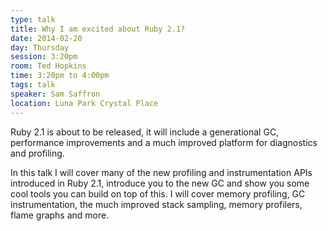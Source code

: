 ```yaml
---
type: talk
title: Why I am excited about Ruby 2.1?
date: 2014-02-20
day: Thursday
session: 3:20pm
room: Ted Hopkins
time: 3:20pm to 4:00pm
tags: talk
speaker: Sam Saffron
location: Luna Park Crystal Place
---
```


Ruby 2.1 is about to be released, it will include a generational GC,
performance improvements and a much improved platform for diagnostics
and profiling.

In this talk I will cover many of the new profiling and
instrumentation APIs introduced in Ruby 2.1, introduce you to the new
GC and show you some cool tools you can build on top of this. I will
cover memory profiling, GC instrumentation, the much improved stack
sampling, memory profilers, flame graphs and more.
